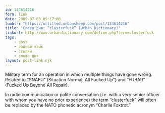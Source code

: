 ```yaml
---
id: 134614216
form: link
date: 2009-07-03 09:17:00
tumblr: "https://untitled.urbansheep.com/post/134614216"
title: "Слово дня: “clusterfuck” (Urban Dictionary)"
linkurl: http://www.urbandictionary.com/define.php?term=clusterfuck
tags:
    - post
    - родной язык
    - ссылки
    - слово дня
layout: post-link.njk
---
```

<p>Military term for an operation in which multiple things have gone wrong. Related to &ldquo;SNAFU&rdquo; (Situation Normal, All Fucked Up&quot;) and &ldquo;FUBAR&rdquo; (Fucked Up Beyond All Repair).</p>

<p>In radio communication or polite conversation (i.e. with a very senior officer with whom you have no prior experience) the term “clusterfuck” will often be replaced by the NATO phonetic acronym “Charlie Foxtrot.”</p>
